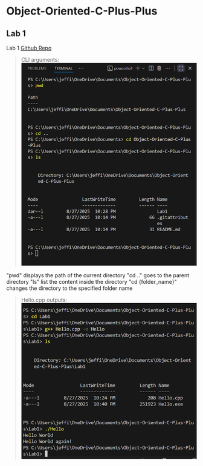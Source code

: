 # Object-Oriented-C-Plus-Plus
## Lab 1
Lab 1 [Github Repo](https://github.com/mjlt42/Object-Oriented-C-Plus-Plus/tree/3c285191c3277c8eb08b30980ab164fff8f7a2ef/Lab%201)

> CLI arguments: 
![alt text](image.png)

"pwd" displays the path of the current directory
"cd .." goes to the parent directory
"ls" list the content inside the directory
"cd {folder_name}" changes the directory to the specified folder name

> Hello.cpp outputs:
![alt text](image-1.png)

